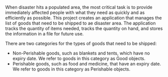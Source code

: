 When disaster hits a populated area, the most critical task is to provide immediately affected people with what they need as quickly and as efficiently as possible.
This project creates an application that manages the list of goods that need to be shipped to ae disaster area. The application tracks the quantity of items needed, tracks the quantity on hand, and stores the information in a file for future use. 

There are two categories for the types of goods that need to be shipped: 
-	 Non-Perishable goods, such as blankets and tents, which have no expiry date. We refer to goods in this category as Good objects.
-  Perishable goods, such as food and medicine, that have an expiry date. We refer to goods in this category as Perishable objects.
